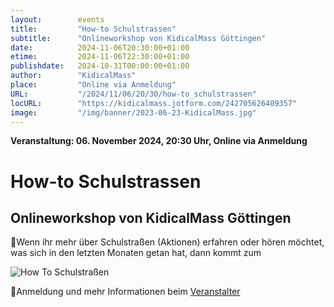 ```yaml
---
layout:        events
title:         "How-to Schulstrassen"
subtitle:      "Onlineworkshop von KidicalMass Göttingen"
date:          2024-11-06T20:30:00+01:00
etime:         2024-11-06T22:30:00+01:00
publishdate:   2024-10-31T00:00:00+01:00
author:        "KidicalMass"
place:         "Online via Anmeldung"
URL:           "/2024/11/06/20/30/how-to_schulstrassen"
locURL:        "https://kidicalmass.jotform.com/242705626409357"
image:         "/img/banner/2023-06-23-KidicalMass.jpg"
---
```


**Veranstaltung: 06. November 2024, 20:30 Uhr, Online via Anmeldung**

How-to Schulstrassen
===========

Onlineworkshop von KidicalMass Göttingen
-----------
🎈Wenn ihr mehr über Schulstraßen (Aktionen) erfahren oder hören möchtet, was sich in den letzten Monaten getan hat, dann kommt zum

![How To Schulstraßen](/img/event/2024-11-06-Schulstrassen.png)


🎈Anmeldung 
und mehr Informationen beim [Veranstalter](https://kidicalmass.jotform.com/242705626409357)
